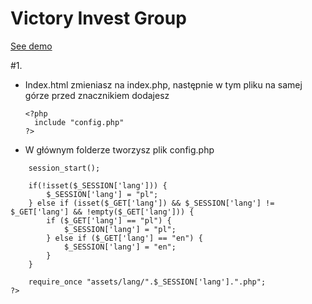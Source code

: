 # Victory Invest Group

<a href="https://sonfinity-poland.github.io/Victory-invest-group/">See demo</a>

#1.

- Index.html zmieniasz na index.php, następnie w tym pliku na samej górze przed znacznikiem <html> dodajesz
  ```
  <?php
    include "config.php"
  ?>
  
- W głównym folderze tworzysz plik config.php
``` <?php
    session_start();

    if(!isset($_SESSION['lang'])) {
        $_SESSION['lang'] = "pl";
    } else if (isset($_GET['lang']) && $_SESSION['lang'] != $_GET['lang'] && !empty($_GET['lang'])) {
        if ($_GET['lang'] == "pl") {
            $_SESSION['lang'] = "pl";
        } else if ($_GET['lang'] == "en") {
            $_SESSION['lang'] = "en"; 
        }
    }

    require_once "assets/lang/".$_SESSION['lang'].".php";
?>
```

